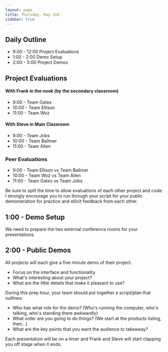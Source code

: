 ```yaml
---
layout: page
title: Thursday, May 2nd
sidebar: true
---
```


## Daily Outline

* 9:00 - 12:00 Project Evaluations
* 1:00 - 2:00 Demo Setup
* 2:00 - 3:00 Project Demos

## Project Evaluations

#### With Frank in the nook (by the secondary classroom)

* 9:00 - Team Gates
* 10:00 - Team Ellison
* 11:00 - Team Woz

#### With Steve in Main Classroom

* 9:00 - Team Jobs
* 10:00 - Team Ballmer
* 11:00 - Team Allen

### Peer Evaluations

* 9:00 - Team Ellison vs Team Ballmer
* 10:00 - Team Woz vs Team Allen
* 11:00 - Team Gates vs Team Jobs

Be sure to split the time to allow evaluations of each other project and code.
I strongly encourage you to run through your script for your public demonstration
for practice and ellicit feedback from each other.

## 1:00 - Demo Setup

We need to prepare the two external conference rooms for your presentations.

## 2:00 - Public Demos

All projects will each give a five minute demo of their project.

* Focus on the interface and functionality
* What's interesting about your project?
* What are the little details that make it pleasant to use?

During this prep hour, your team should put together a script/plan that outlines:

* Who has what role for the demo? (Who's running the computer, who's talking, who's standing there awkwardly)
* What order are you going to do things? (We start at the products listing, then...)
* What are the key points that you want the audience to takeaway?

Each presentation will be on a timer and Frank and Steve will start clapping you off stage when it ends.